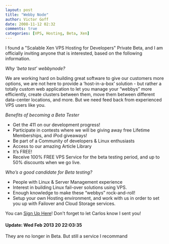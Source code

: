 ```yaml
---
layout: post
title: "Webby Node"
author: Victor Goff
date: 2008-11-12 02:32
comments: true
categories: [VPS, Hosting, Beta, Xen]
---
```

I found a "Scalable Xen VPS Hosting for Developers" Private Beta, and I am officially inviting anyone that is interested, based on the following information. <!-- more -->

*Why ‘beta test’ webbynode?*

We are working hard on building great software to give our customers more options, we are not here to provide a ‘host-in-a-box’ solution - but rather a totally custom web application to let you manage your “webbys” more efficiently, create clusters between them, move them between different data-center locations, and more. But we need feed back from experienced VPS users like you.

*Benefits of becoming a Beta Tester*

* Get the 411 on our development progress!
* Participate in contests where we will be giving away free Lifetime Memberships, and iPod giveaways!
* Be part of a Community of developers & Linux enthusiasts
* Access to our amazing Article Library
* It’s FREE!
* Receive 100% FREE VPS Service for the beta testing period, and up to 50% discounts when we go live.

*Who’s a good candidate for Beta testing?*

* People with Linux & Server Management experience
* Interest in building Linux fail-over solutions using VPS.
* Enough knowledge to make these “webbys” rock-and-roll!
* Setup your own Hosting environment, and work with us in order to set you up with Failover and Cloud Storage services.

You can [Sign Up Here](http://www.webbynode.com/)! Don't forget to let Carlos know I sent you!

#### Update: Wed Feb 2013 20 22:03:35
They are no longer in Beta.  But still a service I recommand
